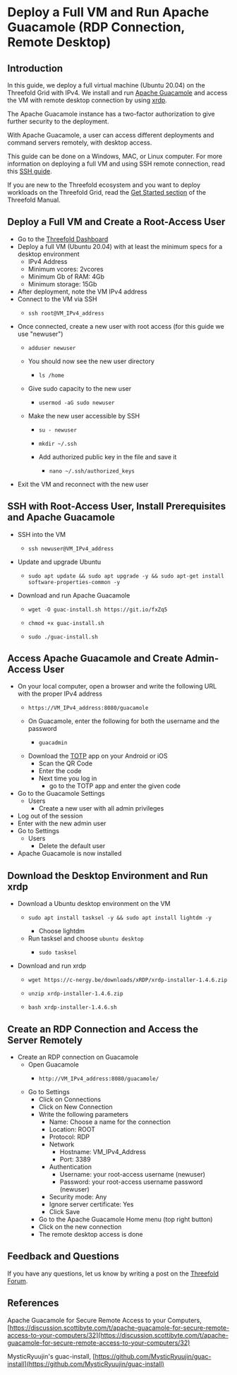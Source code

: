 <h1> Deploy a Full VM and Run Apache Guacamole (RDP Connection, Remote Desktop) </h1>



## Introduction

In this guide, we deploy a full virtual machine (Ubuntu 20.04) on the Threefold Grid with IPv4. We install and run [Apache Guacamole](https://guacamole.apache.org/) and access the VM with remote desktop connection by using [xrdp](https://www.xrdp.org/).

The Apache Guacamole instance has a two-factor authorization to give further security to the deployment.

With Apache Guacamole, a user can access different deployments and command servers remotely, with desktop access.

This guide can be done on a Windows, MAC, or Linux computer. For more information on deploying a full VM and using SSH remote connection, read this [SSH guide](../../ssh_guide/ssh_guide.md).

If you are new to the Threefold ecosystem and you want to deploy workloads on the Threefold Grid, read the [Get Started section](../../tfgrid3_getstarted.md) of the Threefold Manual.



## Deploy a Full VM and Create a Root-Access User

* Go to the [Threefold Dashboard](https://dashboard.grid.tf/#/)
* Deploy a full VM (Ubuntu 20.04) with at least the minimum specs for a desktop environment
  * IPv4 Address
  * Minimum vcores: 2vcores
  * Minimum Gb of RAM: 4Gb
  * Minimum storage: 15Gb
* After deployment, note the VM IPv4 address
* Connect to the VM via SSH
  * ``` 
    ssh root@VM_IPv4_address
    ```
* Once connected, create a new user with root access (for this guide we use "newuser")
  * ``` 
    adduser newuser
    ```
  * You should now see the new user directory
    * ``` 
      ls /home
      ```
  * Give sudo capacity to the new user
    * ```
      usermod -aG sudo newuser
      ```
  * Make the new user accessible by SSH
    * ```
      su - newuser
      ```
    * ```
      mkdir ~/.ssh
      ```
    * Add authorized public key in the file and save it
      * ```
        nano ~/.ssh/authorized_keys
        ```
* Exit the VM and reconnect with the new user



## SSH with Root-Access User, Install Prerequisites and Apache Guacamole 

* SSH into the VM
  * ``` 
    ssh newuser@VM_IPv4_address
    ```
* Update and upgrade Ubuntu  
  * ```
    sudo apt update && sudo apt upgrade -y && sudo apt-get install software-properties-common -y
    ```
* Download and run Apache Guacamole  
  * ```
    wget -O guac-install.sh https://git.io/fxZq5
    ```
  * ```
    chmod +x guac-install.sh
    ```
  * ```
    sudo ./guac-install.sh
    ```



## Access Apache Guacamole and Create Admin-Access User

* On your local computer, open a browser and write the following URL with the proper IPv4 address
  * ```
    https://VM_IPv4_address:8080/guacamole
    ```
  * On Guacamole, enter the following for both the username and the password
    * ```
      guacadmin
      ```
  * Download the [TOTP](https://totp.app/) app on your Android or iOS
    * Scan the QR Code
    * Enter the code
    * Next time you log in
      * go to the TOTP app and enter the given code
* Go to the Guacamole Settings
  * Users
    * Create a new user with all admin privileges
* Log out of the session
* Enter with the new admin user
* Go to Settings
  * Users
    * Delete the default user
* Apache Guacamole is now installed



## Download the Desktop Environment and Run xrdp

* Download a Ubuntu desktop environment on the VM
    * ```
      sudo apt install tasksel -y && sudo apt install lightdm -y 
      ```
      * Choose lightdm
    * Run tasksel and choose `ubuntu desktop`
      * ```
        sudo tasksel
        ```

* Download and run xrdp
  * ```
    wget https://c-nergy.be/downloads/xRDP/xrdp-installer-1.4.6.zip
    ```
  * ```
    unzip xrdp-installer-1.4.6.zip
    ```
  * ```
    bash xrdp-installer-1.4.6.sh
    ```



## Create an RDP Connection and Access the Server Remotely

* Create an RDP connection on Guacamole
  * Open Guacamole
    * ```
      http://VM_IPv4_address:8080/guacamole/
      ```
  * Go to Settings
    * Click on Connections
    * Click on New Connection
    * Write the following parameters
      * Name: Choose a name for the connection
      * Location: ROOT
      * Protocol: RDP
      * Network
        * Hostname: VM_IPv4_Address
        * Port: 3389
      * Authentication
        * Username: your root-access username (newuser)
        * Password: your root-access username password (newuser)
      * Security mode: Any
      * Ignore server certificate: Yes
      * Click Save
    * Go to the Apache Guacamole Home menu (top right button)
    * Click on the new connection
    * The remote desktop access is done



## Feedback and Questions

If you have any questions, let us know by writing a post on the [Threefold Forum](https://forum.threefold.io/).



## References

Apache Guacamole for Secure Remote Access to your Computers, [https://discussion.scottibyte.com/t/apache-guacamole-for-secure-remote-access-to-your-computers/32](https://discussion.scottibyte.com/t/apache-guacamole-for-secure-remote-access-to-your-computers/32)

MysticRyuujin's guac-install, [https://github.com/MysticRyuujin/guac-install](https://github.com/MysticRyuujin/guac-install)